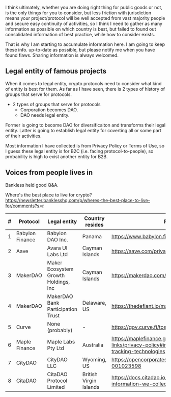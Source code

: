 I think ultimately, whether you are doing right thing for public goods or not, is the only things for you to consider, but less friction with jurisdiction means your project/protocol will be well accepted from vast majority people and secure easy continuity of activities, so I think I need to gather as many information as possible on which country is best, but failed to found out consolidated information of best practice, while how to consider exists.

That is why I am starting to accumulate information here.
I am going to keep these info. up-to-date as possible, but please notify me when you have found flaws. Sharing information is always welcomed.

## Legal entity of famous projects

When it comes to legal entity, crypto protocols need to consider what kind of entity is best for them. As far as I have seen, there is 2 types of history of groups that serve for protocols.

* 2 types of groups that serve for protocols
  * Corporation becomes DAO.
  * DAO needs legal entity.

Former is going to become DAO for diversificaiton and transforms their legal entity. Latter is going to establish legal entity for coverting all or some part of their activities.

Most information I have collected is from Privacy Policy or Terms of Use, so I guess these legal entity is for B2C (i.e. facing protocol-to-people), so probability is high to exist another entity for B2B.

## Voices from people lives in

Bankless held good Q&A.

Where's the best place to live for crypto?
<https://newsletter.banklesshq.com/p/wheres-the-best-place-to-live-for/comments?s=r>



| # | Protocol        | Legal entity                         | Country resides        | Reference                                                                                                              | date of confirmation |
|---|-----------------|--------------------------------------|------------------------|------------------------------------------------------------------------------------------------------------------------|----------------------|
| 1 | Babylon Finance | Babylon DAO Inc.                     | Panama                 | https://www.babylon.finance/terms                                                                                      | 2022/6/11            |
| 2 | Aave            | Avara UI Labs Ltd                    | Cayman Islands         | https://aave.com/privacy-policy/                                                                                       | 2022/6/11            |
| 3 | MakerDAO        | Maker Ecosystem Growth Holdings, Inc | Cayman Islands         | https://makerdao.com/en/privacy/                                                                                       | 2022/6/11            |
| 4 | MakerDAO        | MakerDAO Bank Participation Trust    | Delaware, US           | https://thedefiant.io/makerdao-bank-deal-dai-loans/                                                                    | 2022/6/11            |
| 5 | Curve           | None (probably)                      | -                      | https://gov.curve.fi/tos                                                                                               | 2022/6/11            |
| 6 | Maple Finance   | Maple Labs Pty Ltd                   | Australia              | https://maplefinance.gitbook.io/maple/additional-links/privacy-policy#information-collection-and-tracking-technologies | 2022/6/11            |
| 7 | CityDAO         | CityDAO LLC                          | Wyoming, US            | https://opencorporates.com/companies/us_wy/2021-001023598                                                              | 2022/6/11            |
| 8 | CitaDAO         | CitaDAO Protocol Limited             | British Virgin Islands | https://docs.citadao.io/intro/privacy#what-information-we-collect                                                      | 2022/6/11            |
